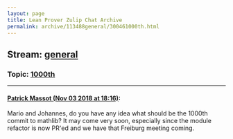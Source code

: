 ```yaml
---
layout: page
title: Lean Prover Zulip Chat Archive 
permalink: archive/113488general/300461000th.html
---
```


## Stream: [general](index.html)
### Topic: [1000th](300461000th.html)

---

#### [Patrick Massot (Nov 03 2018 at 18:16)](https://leanprover.zulipchat.com/#narrow/stream/113488-general/topic/1000th/near/137121167):
Mario and Johannes, do you have any idea what should be the 1000th commit to mathlib? It may come very soon, especially since the module refactor is now PR'ed and we have that Freiburg meeting coming.

